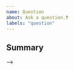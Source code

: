 ```yaml
---
name: Question
about: Ask a question.❓
labels: "question"
---
```


## Summary

<!-- What do you need help with? -->

-->
